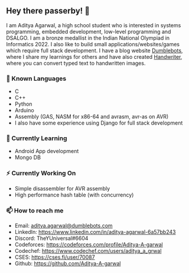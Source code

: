 ## Hey there passerby! 👋

I am Aditya Agarwal, a high school student who is interested in systems programming, embedded development, low-level programming and DSALGO. I am a bronze medallist in the Indian National Olympiad in Informatics 2022. I also like to build small applications/websites/games which require full stack development.
I have a blog website [Dumblebots](https://www.dumblebots.com), where I share my learnings for others and have also created [Handwriter](https://www.handwriter.in), where you can convert typed text to handwritten images.

### 💬 Known Languages
- C
- C++
- Python
- Arduino
- Assembly (GAS, NASM for x86-64 and avrasm, avr-as on AVR)
- I also have some experience using Django for full stack development

### 🌱 Currently Learning
- Android App development
- Mongo DB

### ⚡ Currently Working On
- Simple disassembler for AVR assembly
- High performance hash table (with concurrency)

### 📫 How to reach me
- Email: aditya.agarwal@dumblebots.com
- LinkedIn: https://www.linkedin.com/in/aditya-agarwal-6a57bb243
- Discord: TheYUniversal#6604
- Codeforces: https://codeforces.com/profile/Aditya-A-garwal
- Codechef: https://www.codechef.com/users/aditya_a_grwal
- CSES: https://cses.fi/user/70087
- Github: https://github.com/Aditya-A-garwal

<!--
**Aditya-A-garwal/Aditya-A-garwal** is a ✨ _special_ ✨ repository because its `README.md` (this file) appears on your GitHub profile.

Here are some ideas to get you started:

- 🔭 I’m currently working on ...
- 🌱 I’m currently learning ...
- 👯 I’m looking to collaborate on ...
- 🤔 I’m looking for help with ...
- 💬 Ask me about ...
- 📫 How to reach me: ...
- 😄 Pronouns: ...
- ⚡ Fun fact: ...
-->


